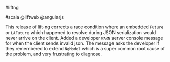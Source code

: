 #liftng

#scala @liftweb @angularjs

This release of lift-ng corrects a race condition where an embedded `Future` or `LAFuture` which happened to resolve during JSON serialization would never arrive on the client.
Added a developer `WARN` server console message for when the client sends invalid json.
The message asks the developer if they remembered to extend `NgModel` which is a super common root cause of the problem, and very frustrating to diagnose.